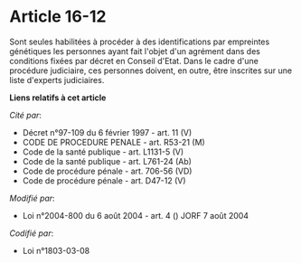 # Article 16-12

Sont seules habilitées à procéder à des identifications par empreintes génétiques les personnes ayant fait l'objet d'un
agrément dans des conditions fixées par décret en Conseil d'Etat. Dans le cadre d'une procédure judiciaire, ces personnes
doivent, en outre, être inscrites sur une liste d'experts judiciaires.

**Liens relatifs à cet article**

_Cité par_:

  - Décret n°97-109 du 6 février 1997 - art. 11 (V)
  - CODE DE PROCEDURE PENALE - art. R53-21 (M)
  - Code de la santé publique - art. L1131-5 (V)
  - Code de la santé publique - art. L761-24 (Ab)
  - Code de procédure pénale - art. 706-56 (VD)
  - Code de procédure pénale - art. D47-12 (V)

_Modifié par_:

  - Loi n°2004-800 du 6 août 2004 - art. 4 () JORF 7 août 2004

_Codifié par_:

  - Loi n°1803-03-08
